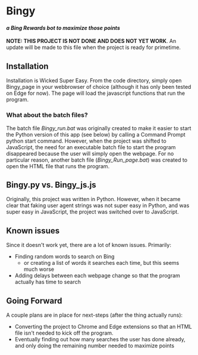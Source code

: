 # Bingy
#### *a Bing Rewards bot to maximize those points*

**NOTE: THIS PROJECT IS NOT DONE AND DOES NOT YET WORK**.
An update will be made to this file when the project is ready for primetime.

## Installation
Installation is Wicked Super Easy. From the code directory, simply open Bingy_page in your webbrowser of choice (although it has only been tested on Edge for now). The page will load the javascript functions that run the program.

### What about the batch files?
The batch file *Bingy_run.bat* was originally created to make it easier to start the Python version of this app (see below) by calling a Command Prompt python start command. However, when the project was shifted to JavaScript, the need for an executable batch file to start the program disappeared because the user will simply open the webpage. For no particular reason, another batch file (*Bingy_Run_page.bat*) was created to open the HTML file that runs the program.

## Bingy.py vs. Bingy_js.js
Originally, this project was written in Python. However, when it became clear that faking user agent strings was not super easy in Python, and was super easy in JavaScript, the project was switched over to JavaScript.

## Known issues
Since it doesn't work yet, there are a lot of known issues. Primarily:
* Finding random words to search on Bing
  * or creating a list of words it searches each time, but this seems much worse
* Adding delays between each webpage change so that the program actually has time to search

## Going Forward
A couple plans are in place for next-steps (after the thing actually runs):
* Converting the project to Chrome and Edge extensions so that an HTML file isn't needed to kick off the program.
* Eventually finding out how many searches the user has done already, and only doing the remaining number needed to maximize points

